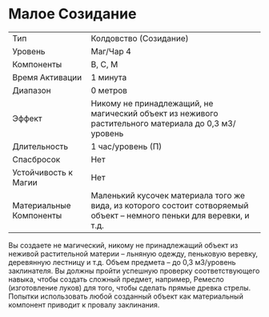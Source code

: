 
# Малое Созидание

| | |
|---|---|
|Тип|Колдовство (Созидание)|
|Уровень| Маг/Чар 4|
|Компоненты| В, С, М|
|Время Активации| 1 минута|
|Диапазон| 0 метров|
|Эффект| Никому не принадлежащий, не магический объект из неживого растительного материала до 0,3 м3/уровень|
|Длительность| 1 час/уровень (П)|
|Спасбросок| Нет|
|Устойчивость к Магии| Нет|
|Материальные Компоненты| Маленький кусочек материала того же вида, из которого состоит сотворяемый объект – немного пеньки для веревки, и т.д.|

Вы создаете не магический, никому
не принадлежащий объект из неживой
растительной материи – льняную одежду, пеньковую веревку, деревянную
лестницу и т.д. Объем предмета – до
0,3 м3/уровень заклинателя. Вы должны пройти успешную проверку соответствующего навыка, чтобы создать
сложный предмет, например, Ремесло
(изготовление луков) для того, чтобы
сделать прямые древка стрелы.
Попытки использовать любой созданный объект как материальный компонент приводит к провалу заклинания.


